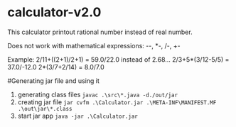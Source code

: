 # calculator-v2.0

This calculator printout rational number instead of real number.

Does not work with mathematical expressions:
--, *-, /-, +-

Example:
2/11+((2+1)/2+1) = 59.0/22.0 instead of 2.68...
2/3+5*(3/12-5/5) = 37.0/-12.0
2*(3/7+2/14) = 8.0/7.0

#Generating jar file and using it

1. generating class files ``javac .\src\*.java -d./out/jar``
2. creating jar file ``jar cvfm .\Calculator.jar .\META-INF\MANIFEST.MF .\out\jar\*.class``
3. start jar app ``java -jar .\Calculator.jar``